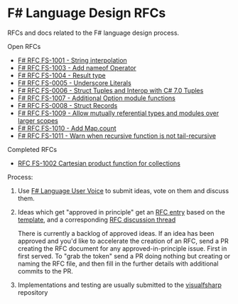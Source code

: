F# Language Design RFCs 
=================

RFCs and docs related to the F# language design process.

Open RFCs

* [F# RFC FS-1001 - String interpolation](https://github.com/fsharp/FSharpLangDesign/blob/master/RFCs/FS-1001-StringInterpolation.md)
* [F# RFC FS-1003 - Add nameof Operator](https://github.com/fsharp/FSharpLangDesign/blob/master/RFCs/FS-1003-nameof-operator.md)
* [F# RFC FS-1004 - Result type](https://github.com/fsharp/FSharpLangDesign/blob/master/RFCs/FS-1004-result-type.md)
* [F# RFC FS-0005 - Underscore Literals](https://github.com/fsharp/FSharpLangDesign/blob/master/RFCs/FS-1005-underscores-in-numeric-literals.md)
* [F# RFC FS-0006 - Struct Tuples and Interop with C# 7.0 Tuples](https://github.com/fsharp/FSharpLangDesign/blob/master/RFCs/FS-1006-struct-tuples.md)
* [F# RFC FS-1007 - Additional Option module functions](https://github.com/fsharp/FSharpLangDesign/blob/master/RFCs/FS-1007-additional-Option-module-functions.md)
* [F# RFC FS-0008 - Struct Records](https://github.com/fsharp/FSharpLangDesign/blob/master/RFCs/FS-1008-struct-records.md)
* [F# RFC FS-1009 - Allow mutually referential types and modules over larger scopes](https://github.com/fsharp/FSharpLangDesign/blob/master/RFCs/FS-1009-mutually-referential-types-and-modules-single-scope.md)
* [F# RFC FS-1010 - Add Map.count](https://github.com/fsharp/FSharpLangDesign/blob/master/RFCs/FS-1010-add-map-count.md)
* [F# RFC FS-1011 - Warn when recursive function is not tail-recursive](https://github.com/fsharp/FSharpLangDesign/blob/master/RFCs/FS-1011-Warn-on-recursive-without-tail-call.md)

Completed RFCs

* [RFC FS-1002 Cartesian product function for collections](https://github.com/fsharp/FSharpLangDesign/blob/master/RFCs/FS-1002-cartesian-product-for-collections.md)

Process:

1. Use [F# Language User Voice](http://fslang.uservoice.com) to submit ideas, vote on them and discuss them.

2. Ideas which get "approved in principle" get an [RFC entry](https://github.com/fsharp/FSharpLangDesign/tree/master/RFCs) based on the [template](https://github.com/fsharp/FSharpLangDesign/blob/master/RFC_template.md), and a corresponding [RFC discussion thread](https://github.com/fsharp/FSharpLangDesign/issues)

   There is currently a backlog of approved ideas. If an idea has been approved and you'd
   like to accelerate the creation of an RFC,  send a PR creating the RFC document for any approved-in-principle issue.
   First in first served.  To "grab the token" send a PR doing nothing but creating or naming the RFC file, and
   then fill in the further details with additional commits to the PR.

3. Implementations and testing are usually submitted to the [visualfsharp](https://github.com/Microsoft/visualfsharp/pulls) repository


